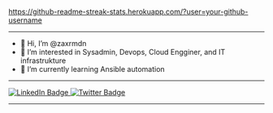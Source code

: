 https://github-readme-streak-stats.herokuapp.com/?user=your-github-username

---
- 👋 Hi, I’m @zaxrmdn
- 👀 I’m interested in Sysadmin, Devops, Cloud Engginer, and IT infrastrukture
- 🌱 I’m currently learning Ansible automation
---
<div id="badges">
  <a href="https://www.linkedin.com/in/zakaria-ramadan/">
    <img src="https://img.shields.io/badge/LinkedIn-blue?style=for-the-badge&logo=linkedin&logoColor=white" alt="LinkedIn Badge"/>
  </a>
  <a href="twittercom/@zaxrmdn">
    <img src="https://img.shields.io/badge/Twitter-blue?style=for-the-badge&logo=twitter&logoColor=white" alt="Twitter Badge"/>
  </a>
</div>

---
<!---
ZakRmdn/ZakRmdn is a ✨ special ✨ repository because its `README.md` (this file) appears on your GitHub profile.
You can click the Preview link to take a look at your changes.
--->
